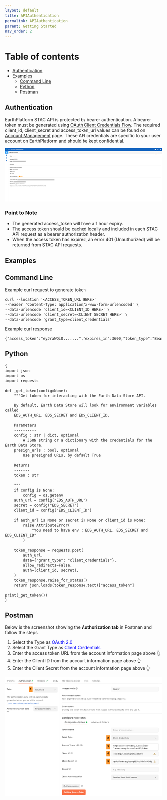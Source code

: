 ```yaml
---
layout: default
title: APIAuthentication
permalink: APIAuthentication
parent: Getting Started
nav_order: 2
---
```



# Table of contents
* [Authentication](#authentication)
* [Examples](#examples)
    * [Command Line](#command-line)
    * [Python](#python)
    * [Postman](#postman)

## Authentication

EarthPlatform STAC API is protected by bearer authentication.
A bearer token must be generated using [OAuth Client Credentials Flow](https://www.oauth.com/oauth2-servers/access-tokens/client-credentials/). The required client_id, client_secret and access_token_url values can be found on [Account Management](https://console.earthdaily.com/account) page. These API credentials are specific to your user account on EarthPlatform and should be kept confidential.

![Client Credentials](../Images/STACAPI//AccountInformation.png)

### Point to Note

* The generated access_token will have a 1 hour expiry. 
* The access token should be cached locally and included in each STAC API request as a bearer authorization header.  
* When the access token has expired, an error 401 (Unauthorized) will be returned from STAC API requests. 

## Examples

## Command Line
Example curl request to generate token

```
curl --location '<ACCESS_TOKEN_URL HERE>'  
--header 'Content-Type: application/x-www-form-urlencoded' \
--data-urlencode 'client_id=<CLIENT_ID HERE>' \ 
--data-urlencode 'client_secret=<CLIENT SECRET HERE>' \
--data-urlencode 'grant_type=client_credentials'
```

Example curl response

```
{"access_token":"eyJraWQiO.......","expires_in":3600,"token_type":"Bearer"}
```

## Python

```
{
import json
import os
import requests

def _get_token(config=None):
    """Get token for interacting with the Earth Data Store API.

    By default, Earth Data Store will look for environment variables called
    EDS_AUTH_URL, EDS_SECRET and EDS_CLIENT_ID.

    Parameters
    ----------
    config : str | dict, optional
        A JSON string or a dictionary with the credentials for the Earth Data Store.
    presign_urls : bool, optional
        Use presigned URLs, by default True

    Returns
    -------
    token : str
    
    """
    if config is None:
        config = os.getenv
    auth_url = config("EDS_AUTH_URL")
    secret = config("EDS_SECRET")
    client_id = config("EDS_CLIENT_ID")
    
    if auth_url is None or secret is None or client_id is None:
        raise AttributeError(
            "You need to have env : EDS_AUTH_URL, EDS_SECRET and EDS_CLIENT_ID"
        )

    token_response = requests.post(
        auth_url,
        data={"grant_type": "client_credentials"},
        allow_redirects=False,
        auth=(client_id, secret),
    )
    token_response.raise_for_status()
    return json.loads(token_response.text)["access_token"]

print(_get_token())
}
```

## Postman

Below is the screenshot showing the **Authorization tab** in Postman and follow the steps 

1. Select the Type as <span style = "color: blue">OAuth 2.0</span>
2. Select the Grant Type as <span style = "color: blue">Client Credentials</span>
3. Enter the access token URL from the account information page above :point_up_2:
4. Enter the Client ID from the account information page above :point_up_2:
5. Enter the Client Secret from the account information page above :point_up_2:


![Postman](../Images/STACAPI/PostmanConfiguration.png)
